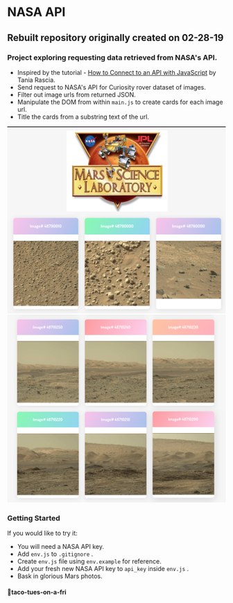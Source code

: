 NASA API
========
Rebuilt repository originally created on 02-28-19
------------------

### Project exploring requesting data retrieved from NASA's API.

- Inspired by the tutorial - [How to Connect to an API with JavaScript](https://www.taniarascia.com/how-to-connect-to-an-api-with-javascript/) by Tania Rascia.
- Send request to NASA's API for Curiosity rover dataset of images.
- Filter out image urls from returned JSON.  
- Manipulate the DOM from within  `main.js` to create cards for each image url.
- Title the cards from a substring text of the url.

![Screenshot01](src/Nasa-API-Screenshot-01.png)
![Screenshot02](src/Nasa-API-Screenshot-02.png)
### Getting Started
If you would like to try it:
- You will need a NASA API key.
- Add `env.js` to `.gitignore` .
- Create `env.js` file using `env.example` for reference.
- Add your fresh new NASA API key to `api_key` inside `env.js` .
- Bask in glorious Mars photos.

#### 🌮taco-tues-on-a-fri
